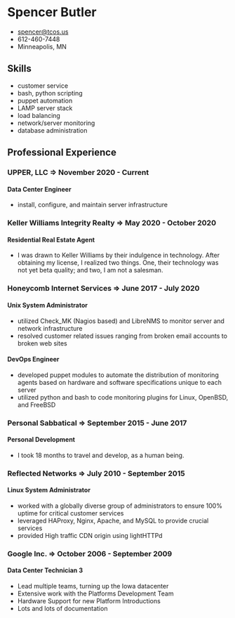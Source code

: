 # Spencer Butler
- spencer@tcos.us
- 612-460-7448
- Minneapolis, MN

## Skills
- customer service
- bash, python scripting
- puppet automation
- LAMP server stack
- load balancing
- network/server monitoring
- database administration

## Professional Experience
### UPPER, LLC => November 2020 - Current
#### Data Center Engineer
- install, configure, and maintain server infrastructure

### Keller Williams Integrity Realty => May 2020 - October 2020
#### Residential Real Estate Agent
- I was drawn to Keller Williams by their indulgence in technology. After obtaining my license, I realized two things. One, their technology was not yet beta quality; and two, I am not a salesman.

### Honeycomb Internet Services => June 2017 - July 2020
#### Unix System Administrator
- utilized Check_MK (Nagios based) and LibreNMS to monitor server and network infrastructure
- resolved customer related issues ranging from broken email accounts to broken web sites

#### DevOps Engineer
 - developed puppet modules to automate the distribution of monitoring agents based on hardware and software specifications unique to each server
 - utilized python and bash to code monitoring plugins for Linux, OpenBSD, and FreeBSD

### Personal Sabbatical => September 2015 - June 2017
#### Personal Development
- I took 18 months to travel and develop, as a human being.

### Reflected Networks => July 2010 - September 2015
#### Linux System Administrator
  - worked with a globally diverse group of administrators to ensure 100% uptime for critical customer services
  - leveraged HAProxy, Nginx, Apache, and MySQL to provide crucial services
  - provided High traffic CDN origin using lightHTTPd

### Google Inc. => October 2006 - September 2009
#### Data Center Technician 3
  - Lead multiple teams, turning up the Iowa datacenter
  - Extensive work with the Platforms Development Team
  - Hardware Support for new Platform Introductions
  - Lots and lots of documentation
